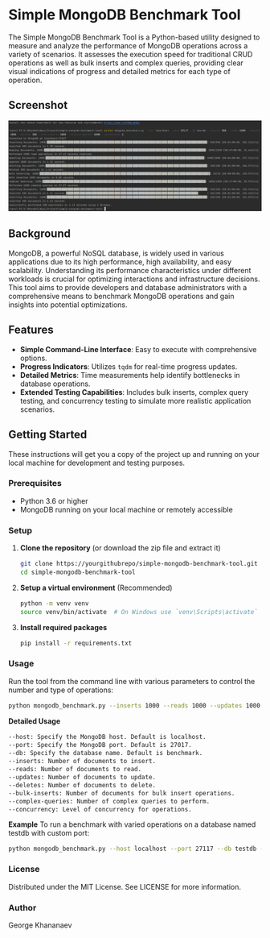 # Simple MongoDB Benchmark Tool

The Simple MongoDB Benchmark Tool is a Python-based utility designed to measure and analyze the performance of MongoDB operations across a variety of scenarios. It assesses the execution speed for traditional CRUD operations as well as bulk inserts and complex queries, providing clear visual indications of progress and detailed metrics for each type of operation.

## Screenshot

![alt text](https://github.com/georgekhananaev/simple-mongodb-benchmark-tool/blob/main/screenshot.png?raw=true)

## Background

MongoDB, a powerful NoSQL database, is widely used in various applications due to its high performance, high availability, and easy scalability. Understanding its performance characteristics under different workloads is crucial for optimizing interactions and infrastructure decisions. This tool aims to provide developers and database administrators with a comprehensive means to benchmark MongoDB operations and gain insights into potential optimizations.

## Features

- **Simple Command-Line Interface**: Easy to execute with comprehensive options.
- **Progress Indicators**: Utilizes `tqdm` for real-time progress updates.
- **Detailed Metrics**: Time measurements help identify bottlenecks in database operations.
- **Extended Testing Capabilities**: Includes bulk inserts, complex query testing, and concurrency testing to simulate more realistic application scenarios.

## Getting Started

These instructions will get you a copy of the project up and running on your local machine for development and testing purposes.

### Prerequisites

- Python 3.6 or higher
- MongoDB running on your local machine or remotely accessible

### Setup

1. **Clone the repository** (or download the zip file and extract it)

   ```bash
   git clone https://yourgithubrepo/simple-mongodb-benchmark-tool.git
   cd simple-mongodb-benchmark-tool
	```
 
2. **Setup a virtual environment** (Recommended)
  
	```bash
    python -m venv venv
    source venv/bin/activate  # On Windows use `venv\Scripts\activate`
    ```
 
3. **Install required packages**

    ```bash
    pip install -r requirements.txt
    ```
   

### Usage
Run the tool from the command line with various parameters to control the number and type of operations:

```bash
python mongodb_benchmark.py --inserts 1000 --reads 1000 --updates 1000 --deletes 1000 --bulk-inserts 5000 --complex-queries 100 --concurrency 4
```
  
**Detailed Usage**
```
--host: Specify the MongoDB host. Default is localhost.
--port: Specify the MongoDB port. Default is 27017.
--db: Specify the database name. Default is benchmark.
--inserts: Number of documents to insert.
--reads: Number of documents to read.
--updates: Number of documents to update.
--deletes: Number of documents to delete.
--bulk-inserts: Number of documents for bulk insert operations.
--complex-queries: Number of complex queries to perform.
--concurrency: Level of concurrency for operations.
```

**Example**
To run a benchmark with varied operations on a database named testdb with custom port:
```bash
python mongodb_benchmark.py --host localhost --port 27117 --db testdb --inserts 500 --reads 1500 --updates 1000 --deletes 300 --bulk-inserts 2000 --complex-queries 100 --concurrency 4
```

### License
Distributed under the MIT License. See LICENSE for more information.


### Author
George Khananaev